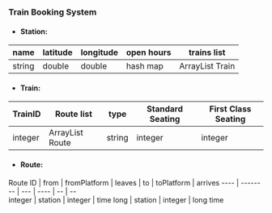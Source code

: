 
### Train Booking System

* #### Station:

name | latitude | longitude | open hours | trains list
---- | --------- | -------- | ---------- | ------
string | double   |  double | hash map | ArrayList Train
 
* #### Train: 

TrainID | Route list | type | Standard Seating | First Class Seating 
-- | -- | ---- | -------- | --
integer | ArrayList Route | string | integer | integer

* #### Route: 

Route ID | from | fromPlatform | leaves | to | toPlatform | arrives
---- | -------- | --- | ----  | -- | --  
integer | station | integer | time long | station | integer | long time  


